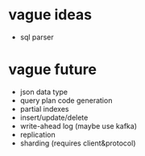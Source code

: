 # vague ideas

* sql parser

# vague future

* json data type
* query plan code generation
* partial indexes
* insert/update/delete
* write-ahead log (maybe use kafka)
* replication
* sharding (requires client&protocol)
